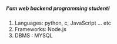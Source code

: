 ##### I'am web backend programming student!

1. Languages: python, c, JavaScript ... etc
2. Frameworks: Node.js
3. DBMS : MYSQL


<!---
jun0911-cmyk/jun0911-cmyk is a ✨ special ✨ repository because its `README.md` (this file) appears on your GitHub profile.
You can click the Preview link to take a look at your changes.
--->
